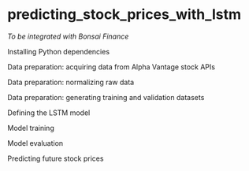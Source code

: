 # predicting_stock_prices_with_lstm

*To be integrated with Bonsai Finance*

 Installing Python dependencies

 Data preparation: acquiring data from Alpha Vantage stock APIs

 Data preparation: normalizing raw data

 Data preparation: generating training and validation datasets

 Defining the LSTM model

 Model training

 Model evaluation

 Predicting future stock prices
